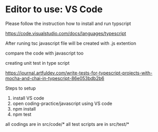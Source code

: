 # Editor to use: VS Code
Please follow the instruction how to install and run typscript 

https://code.visualstudio.com/docs/languages/typescript

After runing tsc <filename> javascript file will be created with .js extention
  
compare the code with javascript too

creating unit test in type script 

https://journal.artfuldev.com/write-tests-for-typescript-projects-with-mocha-and-chai-in-typescript-86e053bdb2b6


Steps to setup

1. install VS code
2. open coding-practice/javascript using VS code
3. npm install
4. npm test 


all codings are in src/code/*
all test scripts are in src/test/*
